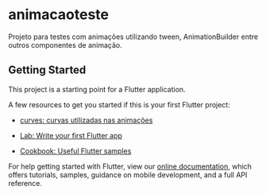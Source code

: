 # animacaoteste

Projeto para testes com animações utilizando tween, AnimationBuilder entre outros componentes de animação.

## Getting Started

This project is a starting point for a Flutter application.

A few resources to get you started if this is your first Flutter project:
- [curves: curvas utilizadas nas animações](https://api.flutter.dev/flutter/animation/Curves-class.html)
  
- [Lab: Write your first Flutter app](https://flutter.dev/docs/get-started/codelab)
- [Cookbook: Useful Flutter samples](https://flutter.dev/docs/cookbook)

For help getting started with Flutter, view our
[online documentation](https://flutter.dev/docs), which offers tutorials,
samples, guidance on mobile development, and a full API reference.
